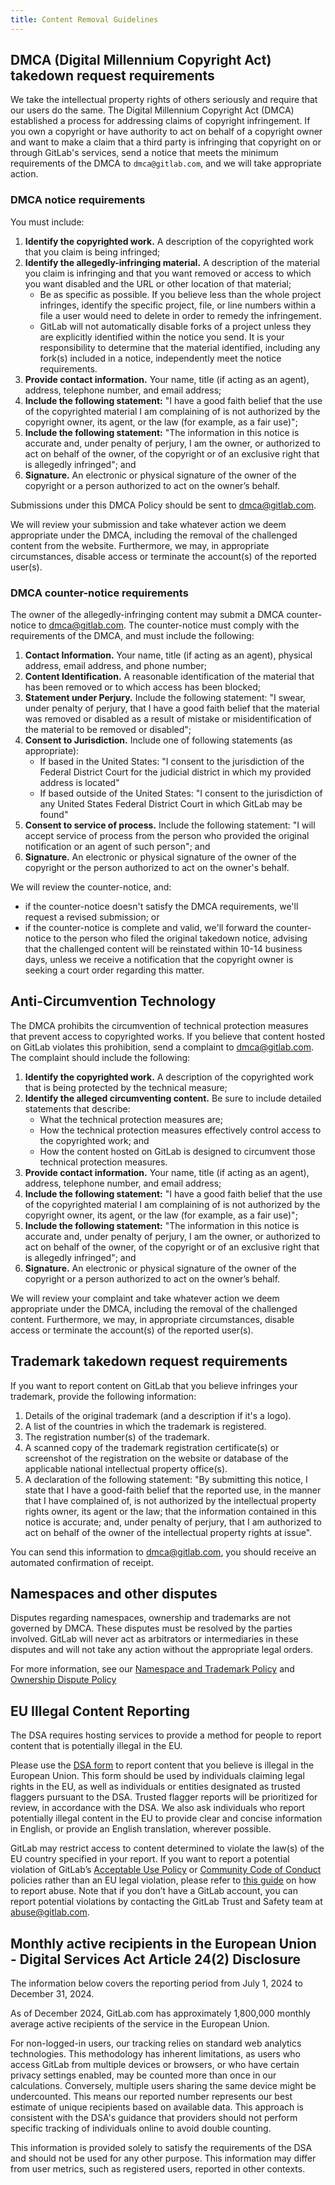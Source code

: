 ```yaml
---
title: Content Removal Guidelines
---
```


## DMCA (Digital Millennium Copyright Act) takedown request requirements

We take the intellectual property rights of others seriously and require that our users do the same. The Digital Millennium Copyright Act (DMCA) established a process for addressing claims of copyright infringement. If you own a copyright or have authority to act on behalf of a copyright owner and want to make a claim that a third party is infringing that copyright on or through GitLab's services, send a notice that meets the minimum requirements of the DMCA to `dmca@gitlab.com`, and we will take appropriate action.

### DMCA notice requirements

You must include:

1. **Identify the copyrighted work.** A description of the copyrighted work that you claim is being infringed;
1. **Identify the allegedly-infringing material.** A description of the material you claim is infringing and that you want removed or access to which you want disabled and the URL or other location of that material;
   - Be as specific as possible. If you believe less than the whole project infringes, identify the specific project, file, or line numbers within a file a user would need to delete in order to remedy the infringement.
   - GitLab will not automatically disable forks of a project unless they are explicitly identified within the notice you send. It is your responsibility to determine that the material identified, including any fork(s) included in a notice, independently meet the notice requirements.
1. **Provide contact information.** Your name, title (if acting as an agent), address, telephone number, and email address;
1. **Include the following statement:** "I have a good faith belief that the use of the copyrighted material I am complaining of is not authorized by the copyright owner, its agent, or the law (for example, as a fair use)";
1. **Include the following statement:** "The information in this notice is accurate and, under penalty of perjury, I am the owner, or authorized to act on behalf of the owner, of the copyright or of an exclusive right that is allegedly infringed"; and
1. **Signature.** An electronic or physical signature of the owner of the copyright or a person authorized to act on the owner’s behalf.

Submissions under this DMCA Policy should be sent to dmca@gitlab.com.

We will review your submission and take whatever action we deem appropriate under the DMCA, including the removal of the challenged content from the website. Furthermore, we may, in appropriate circumstances, disable access or terminate the account(s) of the reported user(s).

### DMCA counter-notice requirements

The owner of the allegedly-infringing content may submit a DMCA counter-notice to dmca@gitlab.com. The counter-notice must comply with the requirements of the DMCA, and must include the following:

1. **Contact Information.** Your name, title (if acting as an agent), physical address, email address, and phone number;
1. **Content Identification.** A reasonable identification of the material that has been removed or to which access has been blocked;
1. **Statement under Perjury.** Include the following statement: "I swear, under penalty of perjury, that I have a good faith belief that the material was removed or disabled as a result of mistake or misidentification of the material to be removed or disabled";
1. **Consent to Jurisdiction.** Include one of following statements (as appropriate):
   - If based in the United States:  "I consent to the jurisdiction of the Federal District Court for the judicial district in which my provided address is located"
   - If based outside of the United States: "I consent to the jurisdiction of any United States Federal District Court in which GitLab may be found"
1. **Consent to service of process.** Include the following statement: "I will accept service of process from the person who provided the original notification or an agent of such person"; and
1. **Signature.** An electronic or physical signature of the owner of the copyright or the person authorized to act on the owner's behalf.

We will review the counter-notice, and:

- if the counter-notice doesn't satisfy the DMCA requirements, we'll request a revised submission; or
- if the counter-notice is complete and valid, we'll forward the counter-notice to the person who filed the original takedown notice, advising that the challenged content will be reinstated within 10-14 business days, unless we receive a notification that the copyright owner is seeking a court order regarding this matter.

## Anti-Circumvention Technology

The DMCA prohibits the circumvention of technical protection measures that prevent access to copyrighted works. If you believe that content hosted on GitLab violates this prohibition, send a complaint to dmca@gitlab.com. The complaint should include the following:

1. **Identify the copyrighted work.** A description of the copyrighted work that is being protected by the technical measure;
1. **Identify the alleged circumventing content.** Be sure to include detailed statements that describe:
   - What the technical protection measures are;
   - How the technical protection measures effectively control access to the copyrighted work; and
   - How the content hosted on GitLab is designed to circumvent those technical protection measures.
1. **Provide contact information.** Your name, title (if acting as an agent), address, telephone number, and email address;
1. **Include the following statement:** "I have a good faith belief that the use of the copyrighted material I am complaining of is not authorized by the copyright owner, its agent, or the law (for example, as a fair use)";
1. **Include the following statement:** "The information in this notice is accurate and, under penalty of perjury, I am the owner, or authorized to act on behalf of the owner, of the copyright or of an exclusive right that is allegedly infringed"; and
1. **Signature.** An electronic or physical signature of the owner of the copyright or a person authorized to act on the owner’s behalf.

We will review your complaint and take whatever action we deem appropriate under the DMCA, including the removal of the challenged content. Furthermore, we may, in appropriate circumstances, disable access or terminate the account(s) of the reported user(s).

## Trademark takedown request requirements

If you want to report content on GitLab that you believe infringes your trademark, provide the following information:

1. Details of the original trademark (and a description if it's a logo).
1. A list of the countries in which the trademark is registered.
1. The registration number(s) of the trademark.
1. A scanned copy of the trademark registration certificate(s) or screenshot of the registration on the website or database of the applicable national intellectual property office(s).
1. A declaration of the following statement: "By submitting this notice, I state that I have a good-faith belief that the reported use, in the manner that I have complained of, is not authorized by the intellectual property rights owner, its agent or the law; that the information contained in this notice is accurate; and, under penalty of perjury, that I am authorized to act on behalf of the owner of the intellectual property rights at issue".

You can send this information to dmca@gitlab.com, you should receive an automated confirmation of receipt.

## Namespaces and other disputes

Disputes regarding namespaces, ownership and trademarks are not governed by DMCA. These disputes must be resolved by the parties involved. GitLab will never act as arbitrators or intermediaries in these disputes and will not take any action without the appropriate legal orders.

For more information, see our [Namespace and Trademark Policy](https://about.gitlab.com/support/gitlab-com-policies/#namespace--trademarks) and [Ownership Dispute Policy](https://about.gitlab.com/support/gitlab-com-policies/#ownership-disputes)

## EU Illegal Content Reporting

The DSA requires hosting services to provide a method for people to report content that is potentially illegal in the EU.

Please use the [DSA form](/handbook/legal/dsa/) to report content that you believe is illegal in the European Union. This form should be used by individuals claiming legal rights in the EU, as well as individuals or entities designated as trusted flaggers pursuant to the DSA. Trusted flagger reports will be prioritized for review, in accordance with the DSA. We also ask individuals who report potentially illegal content in the EU to provide clear and concise information in English, or provide an English translation, wherever possible.

GitLab may restrict access to content determined to violate the law(s) of the EU country specified in your report. If you want to report a potential violation of GitLab’s [Acceptable Use Policy](/handbook/legal/acceptable-use-policy/)
or [Community Code of Conduct](https://about.gitlab.com/community/contribute/code-of-conduct/) policies rather than an EU legal violation, please refer to [this guide](/handbook/security/security-operations/trustandsafety/abuse-on-gitlab-com/) on how to report abuse. Note that if you don’t have a GitLab account, you can report potential violations by contacting the GitLab Trust and Safety team at abuse@gitlab.com.

## Monthly active recipients in the European Union - Digital Services Act Article 24(2) Disclosure

The information below covers the reporting period from July 1, 2024 to December 31, 2024.

As of December 2024, GitLab.com has approximately 1,800,000 monthly average active recipients of the service in the European Union.

For non-logged-in users, our tracking relies on standard web analytics technologies. This methodology has inherent limitations, as users who access GitLab from multiple devices or browsers, or who have certain privacy settings enabled, may be counted more than once in our calculations. Conversely, multiple users sharing the same device might be undercounted. This means our reported number represents our best estimate of unique recipients based on available data. This approach is consistent with the DSA's guidance that providers should not perform specific tracking of individuals online to avoid double counting.

This information is provided solely to satisfy the requirements of the DSA and should not be used for any other purpose. This information may differ from user metrics, such as registered users, reported in other contexts.
